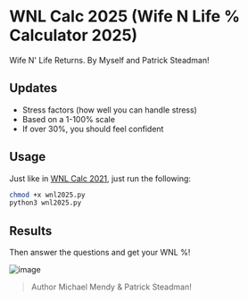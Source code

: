 # WNL Calc 2025 (Wife N Life % Calculator 2025)
Wife N' Life Returns. By Myself and Patrick Steadman!

## Updates

- Stress factors (how well you can handle stress)
- Based on a 1-100% scale
- If over 30%, you should feel confident

## Usage

Just like in [WNL Calc 2021](https://github.com/Montana/wnl-calc-2021), just run the following:

```bash
chmod +x wnl2025.py
python3 wnl2025.py
```
## Results

Then answer the questions and get your WNL %! 

![image](https://github.com/Montana/wnl-calc-2025/assets/20936398/1b923782-eae9-4b56-99ae-7296ca7a93f3)
> Author Michael Mendy & Patrick Steadman! 
